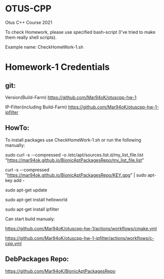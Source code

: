# OTUS-CPP
Otus C++ Course 2021

To check Homework, please use specified bash-script (I've tried to make them really shell scripts).

Example name:
CheckHomeWork-1.sh  


Homework-1 Credentials
=

git:
--
Version(Build-Farm)
https://github.com/Mar94oK/otuscpp-hw-1

IP-Filter(including Build-Farm)
https://github.com/Mar94oK/otuscpp-hw-1-ipfilter

HowTo:
--
To install packages use CheckHomeWork-1.sh or run the following manually:

sudo curl -s --compressed -o /etc/apt/sources.list.d/my_list_file.list "https://mar94ok.github.io/BionicAptPackagesRepo/my_list_file.list"

curl -s --compressed "https://mar94ok.github.io/BionicAptPackagesRepo/KEY.gpg" | sudo apt-key add -

sudo apt-get update

sudo apt-get install helloworld

sudo apt-get install ipfilter

Can start build manualy:

https://github.com/Mar94oK/otuscpp-hw-1/actions/workflows/cmake.yml

https://github.com/Mar94oK/otuscpp-hw-1-ipfilter/actions/workflows/c-cpp.yml

DebPackages Repo:
--
https://github.com/Mar94oK/BionicAptPackagesRepo


